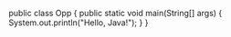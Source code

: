 public class Opp {
    public static void main(String[] args) {
        System.out.println("Hello, Java!");
    }
}
